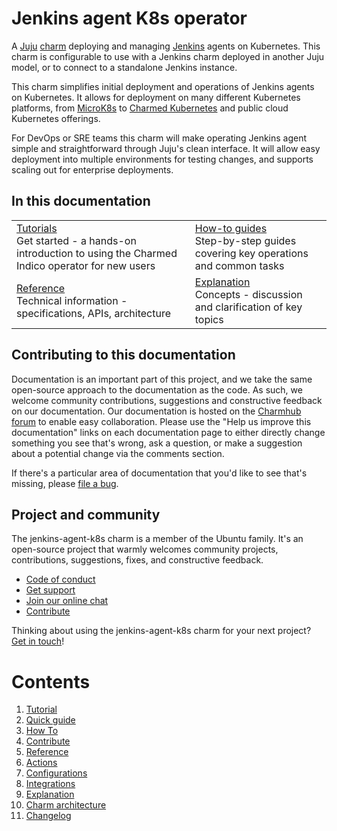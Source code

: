 # Jenkins agent K8s operator

A [Juju](https://juju.is/) [charm](https://documentation.ubuntu.com/juju/3.6/reference/charm/) deploying and managing [Jenkins](https://www.jenkins.io/) agents on Kubernetes. This charm is configurable to use with a Jenkins charm deployed in another Juju model, or to connect to a standalone Jenkins instance.

This charm simplifies initial deployment and operations of Jenkins agents on Kubernetes. It allows for deployment on many different Kubernetes platforms, from [MicroK8s](https://microk8s.io) to [Charmed Kubernetes](https://ubuntu.com/kubernetes/charmed-k8s) and public cloud Kubernetes offerings.

For DevOps or SRE teams this charm will make operating Jenkins agent simple and straightforward through Juju's clean interface. It will allow easy deployment into multiple environments for testing changes, and supports scaling out for enterprise deployments.

## In this documentation

| | |
|--|--|
|  [Tutorials](https://charmhub.io/jenkins-agent-k8s/docs/tutorial-getting-started)</br>  Get started - a hands-on introduction to using the Charmed Indico operator for new users </br> |  [How-to guides](https://charmhub.io/jenkins-agent-k8s/docs/how-to-contribute) </br> Step-by-step guides covering key operations and common tasks |
| [Reference](https://charmhub.io/jenkins-agent-k8s/docs/reference-actions) </br> Technical information - specifications, APIs, architecture | [Explanation](https://charmhub.io/jenkins-agent-k8s/docs/explanation-charm-architecture) </br> Concepts - discussion and clarification of key topics  |


## Contributing to this documentation

Documentation is an important part of this project, and we take the same open-source approach to the documentation as the code. As such, we welcome community contributions, suggestions and constructive feedback on our documentation. Our documentation is hosted on the [Charmhub forum](https://discourse.charmhub.io/t/jenkins-agent-documentation-overview/3982) to enable easy collaboration. Please use the "Help us improve this documentation" links on each documentation page to either directly change something you see that's wrong, ask a question, or make a suggestion about a potential change via the comments section.

If there's a particular area of documentation that you'd like to see that's missing, please [file a bug](https://github.com/canonical/jenkins-agent-k8s-operator/issues).

## Project and community

The jenkins-agent-k8s charm is a member of the Ubuntu family. It's an open-source project that warmly welcomes community 
projects, contributions, suggestions, fixes, and constructive feedback.

- [Code of conduct](https://ubuntu.com/community/code-of-conduct)
- [Get support](https://discourse.charmhub.io/)
- [Join our online chat](https://matrix.to/#/#charmhub-charmdev:ubuntu.com)
- [Contribute](https://github.com/canonical/jenkins-agent-k8s-operator/blob/9b7b1452328b185d0149eedde29e5746b057893b/CONTRIBUTING.md)

Thinking about using the jenkins-agent-k8s charm for your next project? 
[Get in touch](https://matrix.to/#/#charmhub-charmdev:ubuntu.com)!

# Contents

1. [Tutorial](tutorial)
  1. [Quick guide](tutorial/getting-started.md)
1. [How To](how-to)
  1. [Contribute](how-to/contribute.md)
1. [Reference](reference)
  1. [Actions](reference/actions.md)
  1. [Configurations](reference/configurations.md)
  1. [Integrations](reference/integrations.md)
1. [Explanation](explanation)
  1. [Charm architecture](explanation/charm-architecture.md)
1. [Changelog](changelog.md)